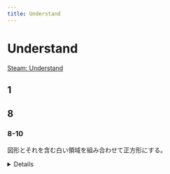 ```yaml
---
title: Understand
---
```


# Understand

[Steam: Understand](https://store.steampowered.com/app/1299400/Understand/)

## 1

## 8

### 8-10

図形とそれを含む白い領域を組み合わせて正方形にする。

<details>

![8-10-14](/assets/understand/8-10-14.png)

</details>
